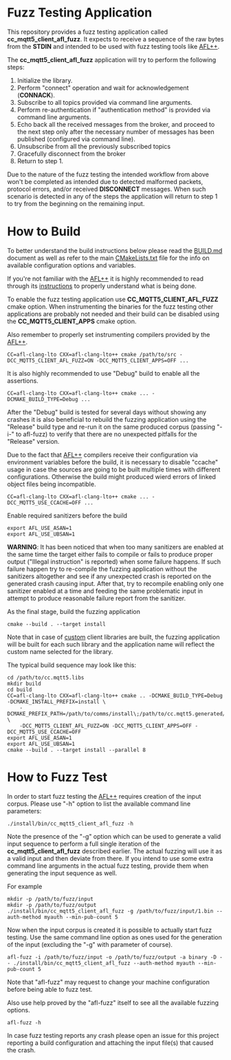 # Fuzz Testing Application
This repository provides a fuzz testing application called **cc_mqtt5_client_afl_fuzz**.
It expects to receive a sequence of the raw bytes from the **STDIN** and intended to
be used with fuzz testing tools like [AFL++](https://github.com/AFLplusplus/AFLplusplus).

The **cc_mqtt5_client_afl_fuzz** application will try to perform the following steps:

1. Initialize the library.
2. Perform "connect" operation and wait for acknowledgement (**CONNACK**).
3. Subscribe to all topics provided via command line arguments.
4. Perform re-authentication if "authentication method" is provided via command line arguments.
5. Echo back all the received messages from the broker, and proceed to the next step only after
   the necessary number of messages has been published (configured via command line).
6. Unsubscribe from all the previously subscribed topics
7. Gracefully disconnect from the broker
8. Return to step 1.

Due to the nature of the fuzz testing the intended workflow from above won't be
completed as intended due to detected malformed packets, protocol errors, and/or
received **DISCONNECT** messages. When such scenario is detected in any of the
steps the application will return to step 1 to try from the beginning on the remaining
input.

# How to Build
To better understand the build instructions below please read the
[BUILD.md](BUILD.md) document as well as refer to the
main [CMakeLists.txt](../CMakeLists.txt) file for the info on available configuration options and
variables.

If you're not familiar with the [AFL++](https://github.com/AFLplusplus/AFLplusplus) it
is highly recommended to read through its [instructions](https://github.com/AFLplusplus/AFLplusplus/blob/stable/docs/fuzzing_in_depth.md)
to properly understand what is being done.

To enable the fuzz testing application use **CC_MQTT5_CLIENT_AFL_FUZZ** cmake option. When
instrumenting the binaries for the fuzz testing other applications are probably not needed
and their build can be disabled using the **CC_MQTT5_CLIENT_APPS** cmake option.

Also remember to properly set instrumenting compilers provided by the [AFL++](https://github.com/AFLplusplus/AFLplusplus).

```
CC=afl-clang-lto CXX=afl-clang-lto++ cmake /path/to/src -DCC_MQTT5_CLIENT_AFL_FUZZ=ON -DCC_MQTT5_CLIENT_APPS=OFF ...
```

It is also highly recommended to use "Debug" build to enable all the assertions.
```
CC=afl-clang-lto CXX=afl-clang-lto++ cmake ... -DCMAKE_BUILD_TYPE=Debug ...
```

After the "Debug" build is tested for several days without showing any crashes it is also
beneficial to rebuild the fuzzing application using the "Release" build type and re-run it on the same produced corpus
(passing "-i-" to afl-fuzz) to verify that there are no unexpected pitfalls for the "Release" version.

Due to the fact that [AFL++](https://github.com/AFLplusplus/AFLplusplus) compilers
receive their configuration via environment variables before the build, it is necessary
to disable "ccache" usage in case the sources are going to be built multiple times
with different configurations. Otherwise the build might produced wierd errors of
linked object files being incompatible.

```
CC=afl-clang-lto CXX=afl-clang-lto++ cmake ... -DCC_MQTT5_USE_CCACHE=OFF ...
```

Enable required sanitizers before the build
```
export AFL_USE_ASAN=1
export AFL_USE_UBSAN=1
```

**WARNING**: It has been noticed that when too many sanitizers are enabled at the same time the
target either fails to compile or fails to produce proper output
("Illegal instruction" is reported) when some failure happens. If such failure happen
try to re-compile the fuzzing application without the sanitizers altogether and see
if any unexpected crash is reported on the generated crash causing input.
After that, try to recompile enabling only one sanitizer enabled at a time and feeding the
same problematic input in attempt to produce reasonable failure report from the
sanitizer.

As the final stage, build the fuzzing application
```
cmake --build . --target install
```

Note that in case of [custom](custom_client_build.md) client libraries are built, the
fuzzing application will be built for each such library and the application name will
reflect the custom name selected for the library.

The typical build sequence may look like this:
```
cd /path/to/cc.mqtt5.libs
mkdir build
cd build
CC=afl-clang-lto CXX=afl-clang-lto++ cmake .. -DCMAKE_BUILD_TYPE=Debug -DCMAKE_INSTALL_PREFIX=install \
    -DCMAKE_PREFIX_PATH=/path/to/comms/install\;/path/to/cc.mqtt5.generated/install \
    -DCC_MQTT5_CLIENT_AFL_FUZZ=ON -DCC_MQTT5_CLIENT_APPS=OFF -DCC_MQTT5_USE_CCACHE=OFF
export AFL_USE_ASAN=1
export AFL_USE_UBSAN=1
cmake --build . --target install --parallel 8
```

# How to Fuzz Test
In order to start fuzz testing the [AFL++](https://github.com/AFLplusplus/AFLplusplus) requires
creation of the input corpus. Please use "-h" option to list the available command line parameters:
```
./install/bin/cc_mqtt5_client_afl_fuzz -h
```
Note the presence of the "-g" option which can be used to generate a valid input sequence
to perform a full single iteration of the **cc_mqtt5_client_afl_fuzz** described
earlier. The actual fuzzing will use it as a valid input and then deviate from there.
If you intend to use some extra command line arguments in the actual
fuzz testing, provide them when generating the input sequence as well.

For example
```
mkdir -p /path/to/fuzz/input
mkdir -p /path/to/fuzz/output
./install/bin/cc_mqtt5_client_afl_fuzz -g /path/to/fuzz/input/1.bin --auth-method myauth --min-pub-count 5
```

Now when the input corpus is created it is possible to actually start fuzz testing. Use the
same command line option as ones used for the generation of the input (excluding the "-g" with parameter of course).
```
afl-fuzz -i /path/to/fuzz/input -o /path/to/fuzz/output -a binary -D -- ./install/bin/cc_mqtt5_client_afl_fuzz --auth-method myauth --min-pub-count 5
```

Note that "afl-fuzz" may request to change your machine configuration before being able to fuzz test.

Also use help proved by the "afl-fuzz" itself to see all the available fuzzing options.
```
afl-fuzz -h
```

In case fuzz testing reports any crash please open an issue for this project reporting
a build configuration and attaching the input file(s) that caused the crash.

